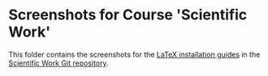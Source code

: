 Screenshots for Course 'Scientific Work'
========================================

This folder contains the screenshots for the 
[LaTeX installation guides](https://github.com/UB-Mannheim/sci-work-course/tree/master/doc)
in the [Scientific Work Git repository](https://github.com/UB-Mannheim/sci-work-course).
